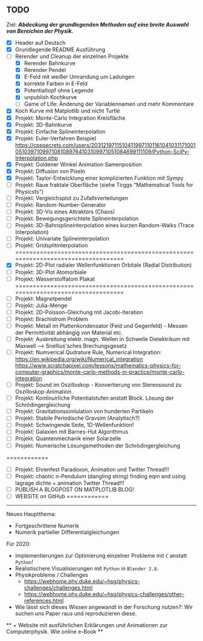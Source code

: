 ## TODO

Ziel: ***Abdeckung der grundlegenden Methoden auf eine breite Auswahl von Bereichen der Physik.***

+ [X] Header auf Deutsch
+ [X] Grundlegende README Ausführung
+ [ ] Rerender und Cleanup der einzelnen Projekte
	+ [X] Rerender Bahnkurve
	+ [X] Rerender Pendel
	+ [X] E-Feld mit weißer Umrandung um Ladungen
	+ [X] korrekte Farben in E-Feld
	+ [X] Potentialtopf ohne Legende
	+ [X] unpublish Kochkurve 
	+ [ ] Game of Life: Änderung der Variablennamen und mehr Kommentare
+ [X] Koch Kurve mit Matplotlib und nicht Turtle
+ [X] Projekt: Monte-Carlo Integration Kreisfläche
+ [X] Projekt: 3D-Bahnkurve
+ [X] Projekt: Einfache Splineinterpolation
+ [X] Projekt: Euler-Verfahren Beispiel
https://cppsecrets.com/users/203121971151041199711011610410311710010510397109971081089764103109971051084699111109/Python-SciPy-Interpolation.php
+ [X] Projekt: Goldener Winkel Animation Samenposition
+ [X] Projekt: Diffusion von Pixeln
+ [X] Projekt: Taylor-Entwicklung einer komplizierten Funktion mit Sympy
+ [ ] Projekt: Raue fraktale Oberfläche (siehe Tirggs "Mathematical Tools for Physicsts")
+ [ ] Projekt: Vergleichsplot zu Zufallsverteilungen
+ [ ] Projekt: Random-Number-Generator
+ [ ] Projekt: 3D-Vis eines Attraktors (Chaos)
+ [ ] Projekt: Bewegungsgerichtete Splineinterpolation
+ [ ] Projekt: 3D-Bahnsplineinterpolation eines kurzen Random-Walks (Trace Interpolation)
+ [ ] Projekt: Univariate Splineinterpolation
+ [ ] Projekt: Gridsplitinterpolation
==================================================================================
+ [X] Projekt: 2D-Plot radialer Wellenfunktionen Orbitale (Radial Distribution) 
+ [ ] Projekt: 3D-Plot Atomorbiale
+ [ ] Projekt: Wasserstoffatom Plakat
==================================================================================
+ [ ] Projekt: Magnetpendel
+ [ ] Projekt: Julia-Menge
+ [ ] Projekt: 2D-Poisson-Gleichung mit Jacobi-Iteration
+ [ ] Projekt: Brachistrom Problem
+ [ ] Projekt: Metall im Plattenkondensator (Feld und Gegenfeld) - Messen der Permittivität abhängig von Material etc.
+ [ ] Projekt: Ausbreitung elektr. magn. Wellen in Schwelle Dielektrikum mit Maxwell --> Snellius'sches Brechungsgesetz
+ [ ] Projekt: Numverical Qudrature Rule, Numerical Integration: https://en.wikipedia.org/wiki/Numerical_integration
https://www.scratchapixel.com/lessons/mathematics-physics-for-computer-graphics/monte-carlo-methods-in-practice/monte-carlo-integration
+ [ ] Projekt: Sound im Oszilloskop - Konvertierung von Stereosound zu Oszilloskop-Animation
+ [ ] Projekt: Kontinuirliche Potentialstufen anstatt Block. Lösung der Schrödingergleichung
+ [ ] Projekt: Gravitationssimlulation von hunderten Partikeln
+ [ ] Projekt: Stabile Periodische Gravsim (Analytisch?)
+ [ ] Projekt: Schwingende Seite, 1D-Wellenfunktion!
+ [ ] Projekt: Galaxien mit Barnes-Hut Algorithmus 
+ [ ] Projekt: Quantenmechanik einer Solarzelle
+ [ ] Projekt: Numerische Lösungsmethoden der Schrödingergleichung

============
+ [ ] Projekt: Ehrenfest Paradoxon, Animation und Twitter Thread!!!
+ [ ] Projekt: chaotic n-Pendulum (dangling string) finding eqm and using lagrage dichte + animation Twitter Thread!!!
+ [ ] PUBLISH A BLOGPOST ON MATPLOTLIB BLOG!
+ [ ] WEBSITE on GitHub
============

-----

Neues Hauptthema:
+ Fortgeschrittene Numerik
+ Numerik partieller Differentialgleichungen

Für 2020: 
+ Implementierungen zur Optimierung einzelner Probleme mit `C` anstatt `Python`!
+ Realistischere Visualisierungen mit `Python` in `Blender 2.8`.
+ Physikprobleme / Challenges
    + https://webhome.phy.duke.edu/~hsg/physics-challenges/challenges.html
    + https://webhome.phy.duke.edu/~hsg/physics-challenges/other-references.html
+ Wie lässt sich dieses Wissen angewandt in der Forschung nutzen?: Wir suchen uns Paper raus und reproduzieren diese.

** + Website mit ausführlichen Erklärungen und Animationen zur Computerphysik. Wie online e-Book **
